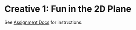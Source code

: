 # Creative 1: Fun in the 2D Plane
See [Assignment Docs](https://www.cs.cornell.edu/courses/cs4620/2024fa/assignments/docs/category/creative-1) for instructions.






